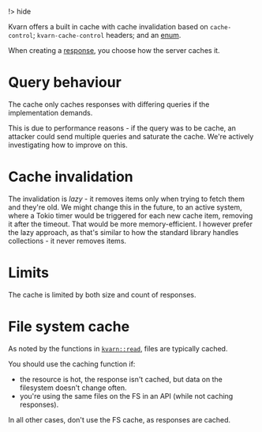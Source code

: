 !> hide
<head>
    <title>Built-in cache | Kvarn</title>
    <meta name="permalinks" content="enabled"> <!-- part of JS on icelk.dev & kvarn.org, options: disabled|enabled|not-titles -->
    <meta name="description" content="Kvarn contains a performant standards complying cache.">
</head>

Kvarn offers a built in cache with cache invalidation based on `cache-control`; `kvarn-cache-control` headers; and an [enum](https://doc.kvarn.org/kvarn/comprash/enum.ServerCachePreference.html).

When creating a [response](https://doc.kvarn.org/kvarn/struct.FatResponse.html), you choose how the server caches it.

# Query behaviour

The cache only caches responses with differing queries if the implementation demands.

This is due to performance reasons - if the query was to be cache, an attacker could send multiple queries and saturate the cache.
We're actively investigating how to improve on this.

# Cache invalidation

The invalidation is *lazy* - it removes items only when trying to fetch them and they're old.
We might change this in the future, to an active system, where a Tokio timer would be triggered for each new cache item, removing it after the timeout.
That would be more memory-efficient. I however prefer the lazy approach, as that's similar to how the standard library handles collections - it never removes items.

# Limits

The cache is limited by both size and count of responses.

# File system cache

As noted by the functions in [`kvarn::read`](https://doc.kvarn.org/kvarn/read/), files are typically cached.

You should use the caching function if:

- the resource is hot, the response isn't cached, but data on the filesystem doesn't change often.
- you're using the same files on the FS in an API (while not caching responses).

In all other cases, don't use the FS cache, as responses are cached.
